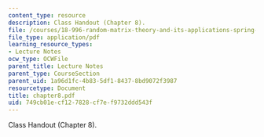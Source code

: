 ```yaml
---
content_type: resource
description: Class Handout (Chapter 8).
file: /courses/18-996-random-matrix-theory-and-its-applications-spring-2004/749cb01ecf127828cf7ef9732ddd543f_chapter8.pdf
file_type: application/pdf
learning_resource_types:
- Lecture Notes
ocw_type: OCWFile
parent_title: Lecture Notes
parent_type: CourseSection
parent_uid: 1a96d1fc-4b83-5df1-8437-8bd9072f3987
resourcetype: Document
title: chapter8.pdf
uid: 749cb01e-cf12-7828-cf7e-f9732ddd543f
---
```

Class Handout (Chapter 8).